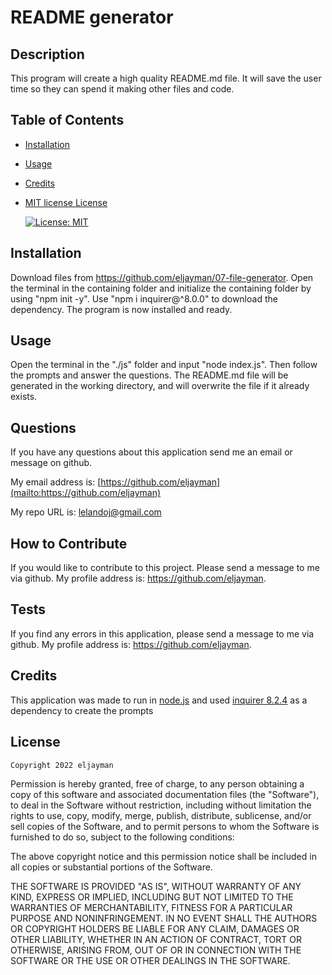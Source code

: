 
# README generator

## Description
This program will create a high quality README.md file.  It will save the user time so they can spend it making other files and code.

## Table of Contents 
- [Installation](#installation)
- [Usage](#usage)
- [Credits](#credits)
- [MIT license License](#license)


    [![License: MIT](https://img.shields.io/badge/License-MIT-yellow.svg)](https://opensource.org/licenses/MIT)

## Installation
Download files from https://github.com/eljayman/07-file-generator.  Open the terminal in the containing folder and initialize the containing folder by using "npm init -y".  Use "npm i inquirer@^8.0.0" to download the dependency.  The program is now installed and ready.

## Usage
Open the terminal in the "./js" folder and input "node index.js".  Then follow the prompts and answer the questions.  The README.md file will be generated in the working directory, and will overwrite the file if it already exists.

## Questions

If you have any questions about this application send me an email or message on github.

My email address is:  [https://github.com/eljayman](mailto:https://github.com/eljayman)

My repo URL is: [lelandoj@gmail.com](lelandoj@gmail.com)

## How to Contribute
If you would like to contribute to this project.  Please send a message to me via github.  My profile address is: https://github.com/eljayman.

## Tests
If you find any errors in this application, please send a message to me via github.  My profile address is: https://github.com/eljayman.

## Credits

This application was made to run in [node.js](https://nodejs.org/) and used [inquirer 8.2.4](https://github.com/SBoudrias/Inquirer.js#readme) as a dependency to create the prompts

## License


    Copyright 2022 eljayman

Permission is hereby granted, free of charge, to any person obtaining a copy of this software and associated documentation files (the "Software"), to deal in the Software without restriction, including without limitation the rights to use, copy, modify, merge, publish, distribute, sublicense, and/or sell copies of the Software, and to permit persons to whom the Software is furnished to do so, subject to the following conditions:

The above copyright notice and this permission notice shall be included in all copies or substantial portions of the Software.

THE SOFTWARE IS PROVIDED "AS IS", WITHOUT WARRANTY OF ANY KIND, EXPRESS OR IMPLIED, INCLUDING BUT NOT LIMITED TO THE WARRANTIES OF MERCHANTABILITY, FITNESS FOR A PARTICULAR PURPOSE AND NONINFRINGEMENT. IN NO EVENT SHALL THE AUTHORS OR COPYRIGHT HOLDERS BE LIABLE FOR ANY CLAIM, DAMAGES OR OTHER LIABILITY, WHETHER IN AN ACTION OF CONTRACT, TORT OR OTHERWISE, ARISING FROM, OUT OF OR IN CONNECTION WITH THE SOFTWARE OR THE USE OR OTHER DEALINGS IN THE SOFTWARE.
    

  
